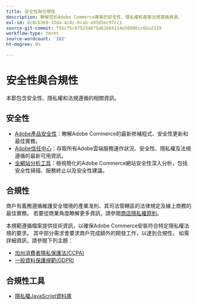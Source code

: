 ```yaml
---
title: 安全性與合規性
description: 瞭解您的Adobe Commerce專案的安全性、隱私權和產業法規遵循資源。
exl-id: 8c8cb369-33da-4c4c-bcab-a95d5ec97cc1
source-git-commit: f5bcf5c875234875a61664214e50806cc6ba2119
workflow-type: tm+mt
source-wordcount: '182'
ht-degree: 0%

---
```


# 安全性與合規性

本節包含安全性、隱私權和法規遵循的相關資訊。

## 安全性

- [Adobe產品安全性](https://helpx.adobe.com/security.html)：瞭解Adobe Commerce的最新修補程式、安全性更新和最佳實務。
- [Adobe信任中心](https://www.adobe.com/trust.html)：存取所有Adobe雲端服務運作狀況、安全性、隱私權及法規遵循的最新可用資訊。
- [全網站分析工具](../tools/site-wide-analysis-tool/dashboard.md)：檢視簡化的Adobe Commerce網站安全性深入分析，包括安全性掃描、服務終止以及安全性建議。

## 合規性

商戶有義務遵循維護安全環境的產業准則、其司法管轄區的法律規定及線上商務的最佳實務。 若要從商業角度瞭解更多資訊，請參閱[商店隱私權原則](https://experienceleague.adobe.com/docs/commerce-admin/start/compliance/privacy/privacy-policy.html)。

本規範遵循檔案提供技術資訊，以確保Adobe Commerce安裝符合特定隱私權法規的要求。 其中部分需求會要求商戶完成額外的開發工作，以達到合規性。 如需詳細資訊，請參閱下列主題：

- [加州消費者隱私保護法(CCPA)](privacy/ccpa.md)
- [一般資料保護規範(GDPR)](privacy/gdpr.md)

## 合規性工具

- [隱私權JavaScript資料庫](privacy/javascript-library.md)
